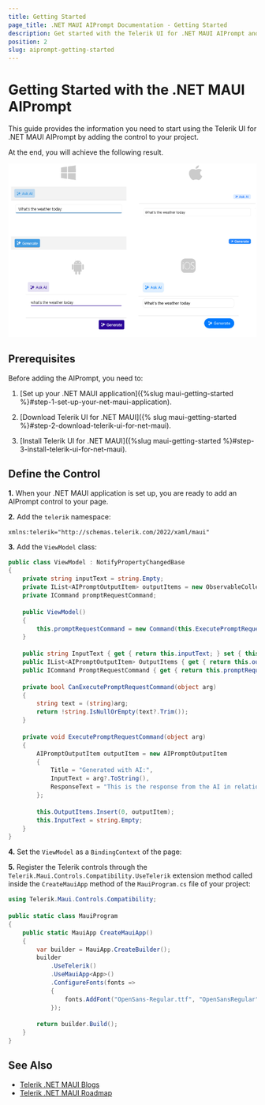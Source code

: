 ```yaml
---
title: Getting Started
page_title: .NET MAUI AIPrompt Documentation - Getting Started
description: Get started with the Telerik UI for .NET MAUI AIPrompt and add the control to your .NET MAUI project.
position: 2
slug: aiprompt-getting-started
---
```


# Getting Started with the .NET MAUI AIPrompt

This guide provides the information you need to start using the Telerik UI for .NET MAUI AIPrompt by adding the control to your project.

At the end, you will achieve the following result.

![.NET MAUI AIPrompt Getting Started](images/aiprompt-getting-started.png)

## Prerequisites

Before adding the AIPrompt, you need to:

1. [Set up your .NET MAUI application]({%slug maui-getting-started %}#step-1-set-up-your-net-maui-application).

1. [Download Telerik UI for .NET MAUI]({% slug maui-getting-started %}#step-2-download-telerik-ui-for-net-maui).

1. [Install Telerik UI for .NET MAUI]({%slug maui-getting-started %}#step-3-install-telerik-ui-for-net-maui).


## Define the Control

**1.** When your .NET MAUI application is set up, you are ready to add an AIPrompt control to your page.

 <snippet id='aiprompt-getting-started-xaml' />


**2.** Add the `telerik` namespace:

```XAML
xmlns:telerik="http://schemas.telerik.com/2022/xaml/maui"
```

 **3.** Add the `ViewModel` class:

```C#
public class ViewModel : NotifyPropertyChangedBase
{
    private string inputText = string.Empty;
    private IList<AIPromptOutputItem> outputItems = new ObservableCollection<AIPromptOutputItem>();
    private ICommand promptRequestCommand;

    public ViewModel()
    {
        this.promptRequestCommand = new Command(this.ExecutePromptRequestCommand, this.CanExecutePromptRequestCommand);
    }

    public string InputText { get { return this.inputText; } set { this.UpdateValue(ref this.inputText, value); } }
    public IList<AIPromptOutputItem> OutputItems { get { return this.outputItems; } }
    public ICommand PromptRequestCommand { get { return this.promptRequestCommand; } }

    private bool CanExecutePromptRequestCommand(object arg)
    {
        string text = (string)arg;
        return !string.IsNullOrEmpty(text?.Trim());
    }

    private void ExecutePromptRequestCommand(object arg)
    {
        AIPromptOutputItem outputItem = new AIPromptOutputItem
        {
            Title = "Generated with AI:",
            InputText = arg?.ToString(),
            ResponseText = "This is the response from the AI in relation to your request. For real prompt processing, please connect the component to a preferred AI service."
        };

        this.OutputItems.Insert(0, outputItem);
        this.InputText = string.Empty;
    }
}
```

 **4.** Set the `ViewModel` as a `BindingContext` of the page:

 <snippet id='aiprompt-getting-started-setvm' />

 **5.** Register the Telerik controls through the `Telerik.Maui.Controls.Compatibility.UseTelerik` extension method called inside the `CreateMauiApp` method of the `MauiProgram.cs` file of your project:

```C#
using Telerik.Maui.Controls.Compatibility;

public static class MauiProgram
{
	public static MauiApp CreateMauiApp()
	{
		var builder = MauiApp.CreateBuilder();
		builder
			.UseTelerik()
			.UseMauiApp<App>()
			.ConfigureFonts(fonts =>
			{
				fonts.AddFont("OpenSans-Regular.ttf", "OpenSansRegular");
			});

		return builder.Build();
	}
}           
```

## See Also

- [Telerik .NET MAUI Blogs](https://www.telerik.com/blogs/mobile-net-maui)
- [Telerik .NET MAUI Roadmap](https://www.telerik.com/support/whats-new/maui-ui/roadmap)
